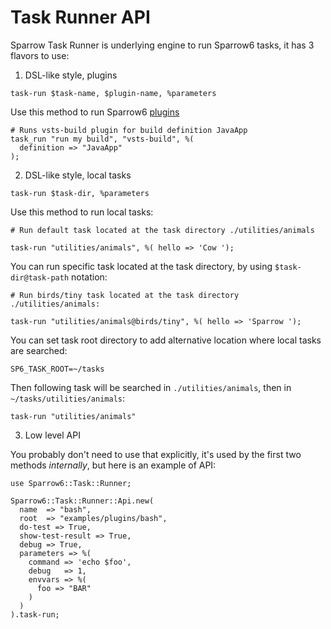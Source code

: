 # Task Runner API

Sparrow Task Runner is underlying engine to run Sparrow6 tasks, it has 3 flavors to use:

1. DSL-like style, plugins

`task-run $task-name, $plugin-name, %parameters`

Use this method to run Sparrow6 [plugins](https://github.com/melezhik/Sparrow6/blob/master/documentation/plugins.md)

    # Runs vsts-build plugin for build definition JavaApp
    task_run "run my build", "vsts-build", %(
      definition => "JavaApp"
    );

2. DSL-like style, local tasks

`task-run $task-dir, %parameters`

Use this method to run local tasks:

    # Run default task located at the task directory ./utilities/animals

    task-run "utilities/animals", %( hello => 'Cow ');

You can run specific task located at the task directory, by using `$task-dir@task-path` notation:

    # Run birds/tiny task located at the task directory ./utilities/animals:

    task-run "utilities/animals@birds/tiny", %( hello => 'Sparrow ');

You can set task root directory to add alternative location where local tasks are searched:

    SP6_TASK_ROOT=~/tasks

Then following task will be searched in `./utilities/animals`,  then in `~/tasks/utilities/animals`:

    task-run "utilities/animals"

3. Low level API

You probably don't need to use that explicitly, it's used by the first two methods _internally_, but here is an example of API:

    use Sparrow6::Task::Runner;

    Sparrow6::Task::Runner::Api.new(
      name  => "bash",
      root  => "examples/plugins/bash",
      do-test => True,
      show-test-result => True,
      debug => True,
      parameters => %(
        command => 'echo $foo',
        debug   => 1,
        envvars => %(
          foo => "BAR"
        )
      )
    ).task-run;

